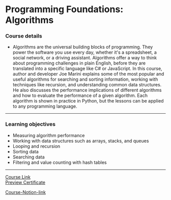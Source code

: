 # Programming Foundations: Algorithms
### Course details
- Algorithms are the universal building blocks of programming. They power the software you use every day, whether it's a spreadsheet, a social network, or a driving assistant. Algorithms offer a way to think about programming challenges in plain English, before they are translated into a specific language like C# or JavaScript. In this course, author and developer Joe Marini explains some of the most popular and useful algorithms for searching and sorting information, working with techniques like recursion, and understanding common data structures. He also discusses the performance implications of different algorithms and how to evaluate the performance of a given algorithm. Each algorithm is shown in practice in Python, but the lessons can be applied to any programming language.
---
### Learning objectives
- Measuring algorithm performance
- Working with data structures such as arrays, stacks, and queues
- Looping and recursion
- Sorting data
- Searching data
- Filtering and value counting with hash tables
-------------------------------
[Course Link](https://www.linkedin.com/learning/programming-foundations-algorithms/)
<br>[Preview Certificate](https://www.linkedin.com/learning/certificates/8a908ab3f5593355ba94683117bea35d2a3dc19c2e32d27771970ee61df67985?trk=share_certificate)

[Course-Notion-link](https://www.notion.so/04-Programming-Foundations-Algorithms-b76443f11a0c466b8f5b92cd29518e9f)
